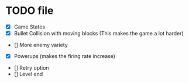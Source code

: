 # TODO file
- [x] Game States
- [x] Bullet Collision with moving blocks (This makes the game a lot harder)
- [] More enemy variety
- [x] Powerups (makes the firing rate increase)
- [] Retry option
- [] Level end